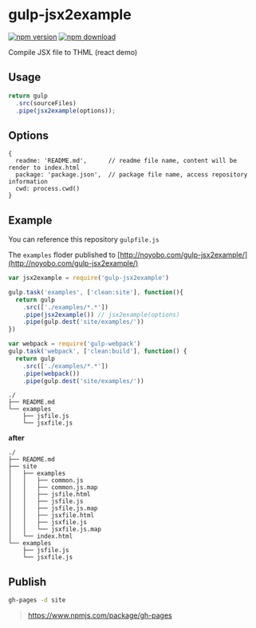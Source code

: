 gulp-jsx2example
================

[![npm version](http://img.shields.io/npm/v/gulp-jsx2example.svg)](https://www.npmjs.org/package/gulp-jsx2example)
[![npm download](http://img.shields.io/npm/dm/gulp-jsx2example.svg)](https://www.npmjs.org/package/gulp-jsx2example)

Compile JSX file to THML (react demo)

## Usage

```js
return gulp
  .src(sourceFiles)
  .pipe(jsx2example(options));
```

## Options

```
{
  readme: 'README.md',      // readme file name, content will be render to index.html
  package: 'package.json',  // package file name, access repository information 
  cwd: process.cwd()
}
```

## Example
You can reference this repository `gulpfile.js`

The `examples` floder published to [http://noyobo.com/gulp-jsx2example/](http://noyobo.com/gulp-jsx2example/)

```js
var jsx2example = require('gulp-jsx2example')

gulp.task('examples', ['clean:site'], function(){
  return gulp
    .src(['./examples/*.*'])
    .pipe(jsx2example()) // jsx2example(options)
    .pipe(gulp.dest('site/examples/'))
})

var webpack = require('gulp-webpack')
gulp.task('webpack', ['clean:build'], function() {
  return gulp
    .src(['./examples/*.*'])
    .pipe(webpack())
    .pipe(gulp.dest('site/examples/'))
```


```
./
├── README.md
└── examples
    ├── jsfile.js
    └── jsxfile.js
```

**after**

```
./
├── README.md
├── site
│   ├── examples
│   │   ├── common.js
│   │   ├── common.js.map
│   │   ├── jsfile.html
│   │   ├── jsfile.js
│   │   ├── jsfile.js.map
│   │   ├── jsxfile.html
│   │   ├── jsxfile.js
│   │   └── jsxfile.js.map
│   └── index.html
└── examples
    ├── jsfile.js
    └── jsxfile.js

```

## Publish

```bash
gh-pages -d site
```

> https://www.npmjs.com/package/gh-pages
